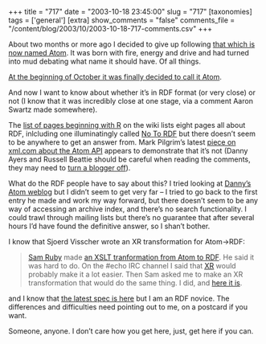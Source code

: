 +++
title = "717"
date = "2003-10-18 23:45:00"
slug = "717"
[taxonomies]
tags = ['general']
[extra]
show_comments = "false"
comments_file = "/content/blog/2003/10/2003-10-18-717-comments.csv"
+++

About two months or more ago I decided to give up following [that which is now named Atom](http://www.intertwingly.net/wiki/pie/FrontPage). It was born with fire, energy and drive and had turned into mud debating what name it should have. Of all things.

[At the beginning of October it was finally decided to call it Atom](http://danja.typepad.com/fecho/2003/10/official_its_no.html).

And now I want to know about whether it’s in RDF format (or very close) or not (I know that it was incredibly close at one stage, via a comment Aaron Swartz made somewhere).

The [list of pages beginning with R](http://www.intertwingly.net/wiki/pie/WordIndex#R) on the wiki lists eight pages all about RDF, inlcluding one illuminatingly called [No To RDF](http://www.intertwingly.net/wiki/pie/NoToRdf) but there doesn’t seem to be anywhere to get an answer from. Mark Pilgrim’s latest [piece on xml.com about the Atom API](http://www.xml.com/pub/a/2003/10/15/dive.html) appears to demonstrate that it’s not (Danny Ayers and Russell Beattie should be careful when reading the comments, they may need to [turn a blogger off](http://dannyayers.com/archives/001516.html)).

What do the RDF people have to say about this? I tried looking at [Danny’s Atom weblog](http://danja.typepad.com/fecho/) but I didn’t seem to get very far – I tried to go back to the first entry he made and work my way forward, but there doesn’t seem to be any way of accessing an archive index, and there’s no search functionality. I could trawl through mailing lists but there’s no guarantee that after several hours I’d have found the definitive answer, so I shan’t bother.

I know that Sjoerd Visscher wrote an XR transformation for Atom-&gt;RDF:

> [Sam Ruby](http://www.intertwingly.net/blog/1560.html) made [an XSLT tranformation from Atom to RDF](http://www.intertwingly.net/stories/2003/08/13/atom2rdf.xsl). He said it was hard to do. On the #echo IRC channel I said that [<acronym title="RDF Extraction from XML">XR</acronym>](http://w3future.com/xr/) would probably make it a lot easier. Then Sam asked me to make an XR transformation that would do the same thing. I did, and [here it is](http://w3future.com/tools/atom2rdf.xml).

and I know that [the latest spec is here](http://bitworking.org/rfc/draft-gregorio-07.html) but I am an RDF novice. The differences and difficulties need pointing out to me, on a postcard if you want.

Someone, anyone. I don’t care how you get here, just, get here if you can.
